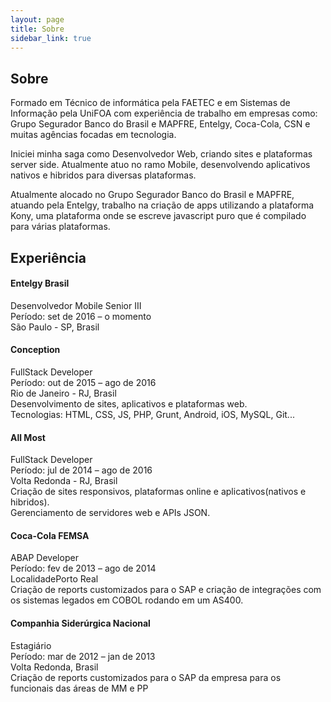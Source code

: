 ```yaml
---
layout: page
title: Sobre
sidebar_link: true
---
```

## Sobre

Formado em Técnico de informática pela FAETEC e em Sistemas de Informação pela UniFOA com experiência de trabalho em empresas como: Grupo Segurador Banco do Brasil e MAPFRE, Entelgy, Coca-Cola, CSN e muitas agências focadas em tecnologia.

Iniciei minha saga como Desenvolvedor Web, criando sites e plataformas server side. Atualmente atuo no ramo Mobile, desenvolvendo aplicativos nativos e hibridos para diversas plataformas. 

Atualmente alocado no Grupo Segurador Banco do Brasil e MAPFRE, atuando pela Entelgy, trabalho na criação de apps utilizando a plataforma Kony, uma plataforma onde se escreve javascript puro que é compilado para várias plataformas. 

## Experiência

#### Entelgy Brasil
Desenvolvedor Mobile Senior III
<br/>Período: set de 2016 – o momento
<br/>São Paulo - SP, Brasil


#### Conception
FullStack Developer
<br/>Período: out de 2015 – ago de 2016
<br/>Rio de Janeiro - RJ, Brasil
<br/>Desenvolvimento de sites, aplicativos e plataformas web. 
<br/>Tecnologias: HTML, CSS, JS, PHP, Grunt, Android, iOS, MySQL, Git...


#### All Most
FullStack Developer
<br/>Período: jul de 2014 – ago de 2016
<br/>Volta Redonda - RJ, Brasil
<br/>Criação de sites responsivos, plataformas online e aplicativos(nativos e hibridos). 
<br/>Gerenciamento de servidores web e APIs JSON.


#### Coca-Cola FEMSA
ABAP Developer
<br/>Período: fev de 2013 – ago de 2014
<br/>LocalidadePorto Real
<br/>Criação de reports customizados para o SAP e criação de integrações com os sistemas legados em COBOL rodando em um AS400. 


#### Companhia Siderúrgica Nacional
Estagiário
<br/>Período: mar de 2012 – jan de 2013
<br/>Volta Redonda, Brasil
<br/>Criação de reports customizados para o SAP da empresa para os funcionais das áreas de MM e PP